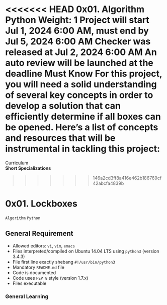 <<<<<<< HEAD
0x01. 
Algorithm
Python
 Weight: 1
 Project will start Jul 1, 2024 6:00 AM, must end by Jul 5, 2024 6:00 AM
 Checker was released at Jul 2, 2024 6:00 AM
 An auto review will be launched at the deadline
Must Know
For this project, you will need a solid understanding of several key concepts in order to develop a solution that can efficiently determine if all boxes can be opened. Here’s a list of concepts and resources that will be instrumental in tackling this project:
=======
Curriculum <br>
**Short Specializations** <br>
>>>>>>> 146a2cd3ff8a416e462b186769cf42abcfa4839b

# 0x01. Lockboxes

```Algorithm``` ```Python```

## General Requirement

* Allowed editors: `vi`, `vim`, `emacs`
* Files interpreted/compiled on Ubuntu 14.04 LTS using `python3` (version 3.4.3)
* File first line exactly shebang `#!/usr/bin/python3`
* Mandatory `README.md` file
* Code is documented
* Code uses `PEP 8` style (version 1.7.x)
* Files executable

### General Learning
